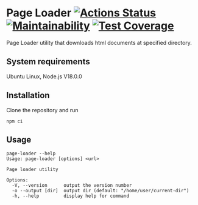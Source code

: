 # Page Loader [![Actions Status](https://github.com/toDoListEnjoyer/fullstack-javascript-project-4/workflows/hexlet-check/badge.svg)](https://github.com/toDoListEnjoyer/fullstack-javascript-project-4/actions) [![Maintainability](https://api.codeclimate.com/v1/badges/c8ddd38b109c059233f9/maintainability)](https://codeclimate.com/github/toDoListEnjoyer/fullstack-javascript-project-4/maintainability) [![Test Coverage](https://api.codeclimate.com/v1/badges/c8ddd38b109c059233f9/test_coverage)](https://codeclimate.com/github/toDoListEnjoyer/fullstack-javascript-project-4/test_coverage)

Page Loader utility that downloads html documents at specified directory. 

## System requirements
Ubuntu Linux, Node.js V18.0.0

## Installation
Clone the repository and run
```
npm ci
```

## Usage
```
page-loader --help
Usage: page-loader [options] <url>

Page loader utility

Options:
  -V, --version      output the version number
  -o --output [dir]  output dir (default: "/home/user/current-dir")
  -h, --help         display help for command
```